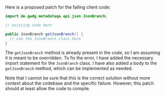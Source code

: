 Here is a proposed patch for the failing client code:
```java
import de.gwdg.metadataqa.api.json.JsonBranch;

// existing code here

public JsonBranch getJsonBranch() {
  // use the JsonBranch class here
}
```
The `getJsonBranch` method is already present in the code, so I am assuming it is meant to be overridden. To fix the error, I have added the necessary import statement for the `JsonBranch` class. I have also added a body to the `getJsonBranch` method, which can be implemented as needed.

Note that I cannot be sure that this is the correct solution without more context about the codebase and the specific failure. However, this patch should at least allow the code to compile.